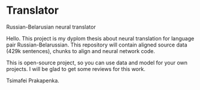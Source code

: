 # Translator
Russian-Belarusian neural translator

Hello. This project is my dyplom thesis about neural translation for language pair Russian-Belarussian.
This repository will contain aligned source data (429k sentences), chunks to align and neural network code.

This is open-source project, so you can use data and model for your own projects.
I will be glad to get some reviews for this work.

Tsimafei Prakapenka.
